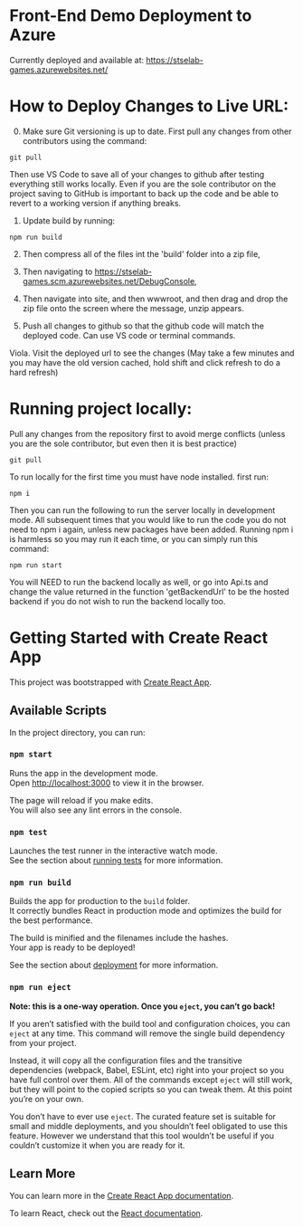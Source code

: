# Front-End Demo Deployment to Azure
Currently deployed and available at:
https://stselab-games.azurewebsites.net/

# How to Deploy Changes to Live URL:

0) Make sure Git versioning is up to date. First pull any changes from other contributors using the command:
```
git pull
```
Then use VS Code to save all of your changes to github after testing everything still works locally. Even if you are the sole contributor on the project saving to GitHub is important to back up the code and be able to revert to a working version if anything breaks. 

1) Update build by running:
```
npm run build
```

2) Then compress all of the files int the 'build' folder into a zip file,

3) Then navigating to https://stselab-games.scm.azurewebsites.net/DebugConsole,

4) Then navigate into site, and then wwwroot, and then drag and drop the zip file onto the screen where the message, unzip appears.

5) Push all changes to github so that the github code will match the deployed code. Can use VS code or terminal commands.

Viola. Visit the deployed url to see the changes (May take a few minutes and you may have the old version cached, hold shift and click refresh to do a hard refresh)

# Running project locally:

Pull any changes from the repository first to avoid merge conflicts (unless you are the sole contributor, but even then it is best practice)
```
git pull
```

To run locally for the first time you must have node installed. first run: 
```
npm i
```

Then you can run the following to run the server locally in development mode. All subsequent times that
you would like to run the code you do not need to npm i again, unless new packages have been added. Running npm i is harmless so
you may run it each time, or you can simply run this command:
```
npm run start
```

You will NEED to run the backend locally as well, or go into Api.ts and change the value returned in the 
function 'getBackendUrl' to be the hosted backend if you do not wish to run the backend locally too. 

# Getting Started with Create React App

This project was bootstrapped with [Create React App](https://github.com/facebook/create-react-app).

## Available Scripts

In the project directory, you can run:

### `npm start`

Runs the app in the development mode.\
Open [http://localhost:3000](http://localhost:3000) to view it in the browser.

The page will reload if you make edits.\
You will also see any lint errors in the console.

### `npm test`

Launches the test runner in the interactive watch mode.\
See the section about [running tests](https://facebook.github.io/create-react-app/docs/running-tests) for more information.

### `npm run build`

Builds the app for production to the `build` folder.\
It correctly bundles React in production mode and optimizes the build for the best performance.

The build is minified and the filenames include the hashes.\
Your app is ready to be deployed!

See the section about [deployment](https://facebook.github.io/create-react-app/docs/deployment) for more information.

### `npm run eject`

**Note: this is a one-way operation. Once you `eject`, you can’t go back!**

If you aren’t satisfied with the build tool and configuration choices, you can `eject` at any time. This command will remove the single build dependency from your project.

Instead, it will copy all the configuration files and the transitive dependencies (webpack, Babel, ESLint, etc) right into your project so you have full control over them. All of the commands except `eject` will still work, but they will point to the copied scripts so you can tweak them. At this point you’re on your own.

You don’t have to ever use `eject`. The curated feature set is suitable for small and middle deployments, and you shouldn’t feel obligated to use this feature. However we understand that this tool wouldn’t be useful if you couldn’t customize it when you are ready for it.

## Learn More

You can learn more in the [Create React App documentation](https://facebook.github.io/create-react-app/docs/getting-started).

To learn React, check out the [React documentation](https://reactjs.org/).
